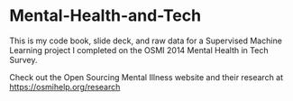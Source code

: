 # Mental-Health-and-Tech
This is my code book, slide deck, and raw data for a Supervised Machine Learning project I completed on the OSMI 2014 Mental Health in Tech Survey.

Check out the Open Sourcing Mental Illness website and their research at https://osmihelp.org/research
